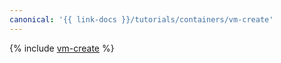 ```yaml
---
canonical: '{{ link-docs }}/tutorials/containers/vm-create'
---
```


{% include [vm-create](../../_tutorials/containers/vm-create.md) %}

